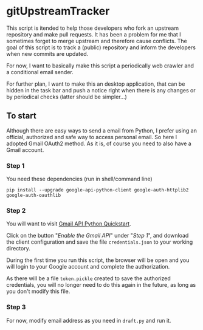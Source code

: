 # gitUpstreamTracker

This script is itended to help those developers who fork an upstream 
repository and make pull requests. It has been a problem for me that I 
sometimes forget to merge upstream and therefore cause conflicts. The goal of 
this script is to track a (public) repository and inform the developers when 
new commits are updated.  
  
For now, I want to basically make this script a periodically web crawler and a 
conditional email sender.  
  
For further plan, I want to make this an desktop application, that can be 
hidden in the task bar and push a notice right when there is any changes or 
by periodical checks (latter should be simpler...)  

## To start

Although there are easy ways to send a email from Python, I prefer using an 
official, authorized and safe way to access personal email. So here I adopted 
Gmail OAuth2 method. As it is, of course you need to also have a Gmail 
account.  
  
### Step 1
You need these dependencies (run in shell/command line)
```{shell}
pip install --upgrade google-api-python-client google-auth-httplib2 google-auth-oauthlib
```

### Step 2
You will want to visit [Gmail API Python Quickstart](https://developers.google.com/gmail/api/quickstart/python).  
  
Click on the button "*Enable the Gmail API*" under "*Step 1*", and download the 
client configuration and save the file `credentials.json` to your working 
directory.  
  
During the first time you run this script, the browser will be open and you 
will login to your Google account and complete the authorization.  
  
As there will be a file `token.pickle` created to save the authorized 
credentials, you will no longer need to do this again in the future, as long 
as you don't modify this file.  

### Step 3
For now, modify email address as you need in `draft.py` and run it.  


